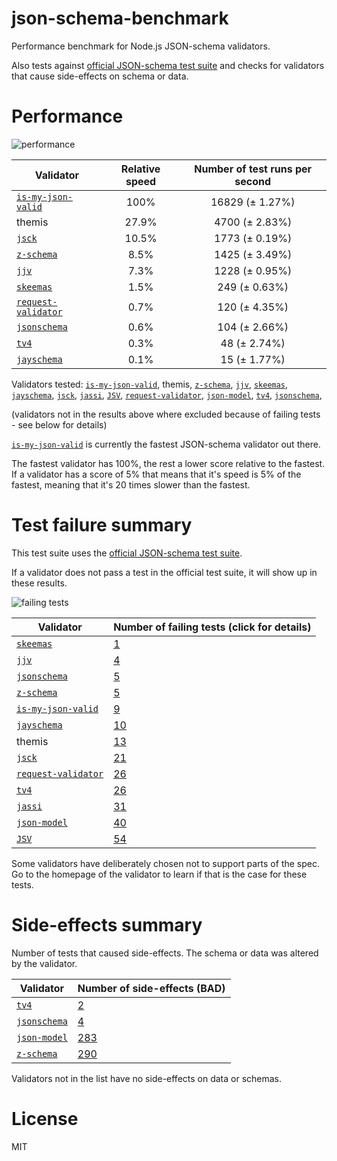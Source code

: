 # json-schema-benchmark
Performance benchmark for Node.js JSON-schema validators.

Also tests against [official JSON-schema test suite](https://github.com/json-schema/JSON-Schema-Test-Suite) and checks
for validators that cause side-effects on schema or data.

# Performance

![performance](https://chart.googleapis.com/chart?chxt=x,y&cht=bhs&chco=76A4FB&chls=2.0&chbh=36,4,1&chs=600x420&chxl=-1:|is-my-json-valid|themis|jsck|z-schema|jjv|skeemas|request-validator|jsonschema|tv4|jayschema&chd=t:100,27.9,10.5,8.5,7.3,1.5,0.7,0.6,0.3,0.1)

|Validator|Relative speed|Number of test runs per second|
|---------|:------------:|:----------------------------:|
|[`is-my-json-valid`](https://github.com/mafintosh/is-my-json-valid)|100%|16829 (± 1.27%)|
|themis|27.9%|4700 (± 2.83%)|
|[`jsck`](https://github.com/pandastrike/jsck)|10.5%|1773 (± 0.19%)|
|[`z-schema`](https://github.com/zaggino/z-schema)|8.5%|1425 (± 3.49%)|
|[`jjv`](https://github.com/acornejo/jjv)|7.3%|1228 (± 0.95%)|
|[`skeemas`](https://github.com/Prestaul/skeemas)|1.5%|249 (± 0.63%)|
|[`request-validator`](https://github.com/bugventure/request-validator)|0.7%|120 (± 4.35%)|
|[`jsonschema`](https://github.com/tdegrunt/jsonschema)|0.6%|104 (± 2.66%)|
|[`tv4`](https://github.com/geraintluff/tv4)|0.3%|48 (± 2.74%)|
|[`jayschema`](https://github.com/natesilva/jayschema)|0.1%|15 (± 1.77%)|

Validators tested: [`is-my-json-valid`](https://github.com/mafintosh/is-my-json-valid), themis, [`z-schema`](https://github.com/zaggino/z-schema), [`jjv`](https://github.com/acornejo/jjv), [`skeemas`](https://github.com/Prestaul/skeemas), [`jayschema`](https://github.com/natesilva/jayschema), [`jsck`](https://github.com/pandastrike/jsck), [`jassi`](https://github.com/iclanzan/jassi), [`JSV`](http://github.com/garycourt/JSV), [`request-validator`](https://github.com/bugventure/request-validator), [`json-model`](https://github.com/geraintluff/json-model), [`tv4`](https://github.com/geraintluff/tv4), [`jsonschema`](https://github.com/tdegrunt/jsonschema), 

(validators not in the results above where excluded because of failing tests - see below for details)

[`is-my-json-valid`](https://github.com/mafintosh/is-my-json-valid) is currently the fastest JSON-schema validator out there.

The fastest validator has 100%, the rest a lower score relative to the fastest.
If a validator has a score of 5% that means that it's speed is 5% of the fastest,
meaning that it's 20 times slower than the fastest.

# Test failure summary

This test suite uses the [official JSON-schema test suite](https://github.com/json-schema/JSON-Schema-Test-Suite).

If a validator does not pass a test in the official test suite, it will show up in these results.

![failing tests](https://chart.googleapis.com/chart?chxt=x,y&cht=bhs&chco=76A4FB&chls=2.0&chbh=26,4,1&chs=600x410&chxl=-1:|skeemas|jjv|jsonschema|z-schema|is-my-json-valid|jayschema|themis|jsck|request-validator|tv4|jassi|json-model|JSV&chd=t:1,4,5,5,9,10,13,21,26,26,31,40,54&chxr=0,0,54&chds=0,54)

|Validator|Number of failing tests (click for details)|
|---------|-----------------------|
|[`skeemas`](https://github.com/Prestaul/skeemas)|[1](https://github.com/Muscula/json-schema-benchmark/blob/master/reports/skeemas.md)|
|[`jjv`](https://github.com/acornejo/jjv)|[4](https://github.com/Muscula/json-schema-benchmark/blob/master/reports/jjv.md)|
|[`jsonschema`](https://github.com/tdegrunt/jsonschema)|[5](https://github.com/Muscula/json-schema-benchmark/blob/master/reports/jsonschema.md)|
|[`z-schema`](https://github.com/zaggino/z-schema)|[5](https://github.com/Muscula/json-schema-benchmark/blob/master/reports/z-schema.md)|
|[`is-my-json-valid`](https://github.com/mafintosh/is-my-json-valid)|[9](https://github.com/Muscula/json-schema-benchmark/blob/master/reports/is-my-json-valid.md)|
|[`jayschema`](https://github.com/natesilva/jayschema)|[10](https://github.com/Muscula/json-schema-benchmark/blob/master/reports/jayschema.md)|
|themis|[13](https://github.com/Muscula/json-schema-benchmark/blob/master/reports/themis.md)|
|[`jsck`](https://github.com/pandastrike/jsck)|[21](https://github.com/Muscula/json-schema-benchmark/blob/master/reports/jsck.md)|
|[`request-validator`](https://github.com/bugventure/request-validator)|[26](https://github.com/Muscula/json-schema-benchmark/blob/master/reports/request-validator.md)|
|[`tv4`](https://github.com/geraintluff/tv4)|[26](https://github.com/Muscula/json-schema-benchmark/blob/master/reports/tv4.md)|
|[`jassi`](https://github.com/iclanzan/jassi)|[31](https://github.com/Muscula/json-schema-benchmark/blob/master/reports/jassi.md)|
|[`json-model`](https://github.com/geraintluff/json-model)|[40](https://github.com/Muscula/json-schema-benchmark/blob/master/reports/json-model.md)|
|[`JSV`](http://github.com/garycourt/JSV)|[54](https://github.com/Muscula/json-schema-benchmark/blob/master/reports/JSV.md)|

Some validators have deliberately chosen not to support parts of the spec. Go to the homepage of the validator to learn if
that is the case for these tests.

# Side-effects summary

Number of tests that caused side-effects. The schema or data was altered by the validator.

|Validator|Number of side-effects (BAD)|
|---------|----------------------------|
|[`tv4`](https://github.com/geraintluff/tv4)|[2](https://github.com/Muscula/json-schema-benchmark/blob/master/reports/tv4-side-effects.md)|
|[`jsonschema`](https://github.com/tdegrunt/jsonschema)|[4](https://github.com/Muscula/json-schema-benchmark/blob/master/reports/jsonschema-side-effects.md)|
|[`json-model`](https://github.com/geraintluff/json-model)|[283](https://github.com/Muscula/json-schema-benchmark/blob/master/reports/json-model-side-effects.md)|
|[`z-schema`](https://github.com/zaggino/z-schema)|[290](https://github.com/Muscula/json-schema-benchmark/blob/master/reports/z-schema-side-effects.md)|

Validators not in the list have no side-effects on data or schemas.

# License
MIT
